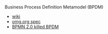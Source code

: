 Business Process Definition Metamodel (BPDM) 
- [wiki](https://en.wikipedia.org/wiki/Business_Process_Definition_Metamodel)
- [omg.org spec](https://www.omg.org/spec/BPDM)
- [BPMN 2.0 killed BPDM](https://modeling-languages.com/has-success-bpmn-20-killed-bpdm-business-process-definition-metamodel/)
